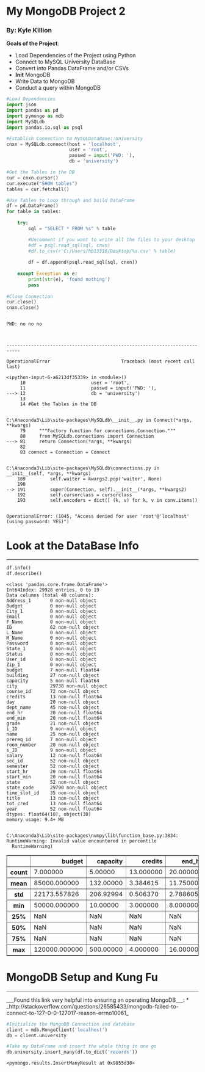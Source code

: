 
# My MongoDB Project 2

### By: Kyle Killion
__Goals of the Project__:
* Load Dependencies of the Project using Python
* Connect to MySQL University DataBase
* Convert into Pandas DataFrame and/or CSVs
* __Init__ MongoDB
* Write Data to MongoDB
* Conduct a query within MongoDB


```python
#Load Dependencies
import json
import pandas as pd
import pymongo as mdb
import MySQLdb
import pandas.io.sql as psql

#Establish Connection to MySQLDataBase::University
cnxn = MySQLdb.connect(host = 'localhost',
                       user = 'root',
                       passwd = input('PWD: '),
                       db = 'university')

#Get the Tables in the DB
cur = cnxn.cursor()
cur.execute("SHOW tables")
tables = cur.fetchall()

#Use Tables to Loop through and build DataFrame
df = pd.DataFrame()
for table in tables:
   
    try:
        sql = "SELECT * FROM %s" % table

        #Uncomment if you want to write all the files to your desktop
        #df = psql.read_sql(sql, cnxn)
        #df.to_csv(r'C:/Users/hb13316/Desktop/%s.csv' % table)
        
        df = df.append(psql.read_sql(sql, cnxn))
        
    except Exception as e:
        print(str(e), 'found nothing')
        pass
        
#Close Connection
cur.close()
cnxn.close()



```

    PWD: no no no 
    


    ---------------------------------------------------------------------------

    OperationalError                          Traceback (most recent call last)

    <ipython-input-6-a6213df35339> in <module>()
         10                        user = 'root',
         11                        passwd = input('PWD: '),
    ---> 12                        db = 'university')
         13 
         14 #Get the Tables in the DB
    

    C:\Anaconda3\Lib\site-packages\MySQLdb\__init__.py in Connect(*args, **kwargs)
         79     """Factory function for connections.Connection."""
         80     from MySQLdb.connections import Connection
    ---> 81     return Connection(*args, **kwargs)
         82 
         83 connect = Connection = Connect
    

    C:\Anaconda3\Lib\site-packages\MySQLdb\connections.py in __init__(self, *args, **kwargs)
        189         self.waiter = kwargs2.pop('waiter', None)
        190 
    --> 191         super(Connection, self).__init__(*args, **kwargs2)
        192         self.cursorclass = cursorclass
        193         self.encoders = dict([ (k, v) for k, v in conv.items()
    

    OperationalError: (1045, "Access denied for user 'root'@'localhost' (using password: YES)")


# Look at the DataBase Info
<hr>


```python
df.info()
df.describe()
```

    <class 'pandas.core.frame.DataFrame'>
    Int64Index: 29928 entries, 0 to 19
    Data columns (total 40 columns):
    Address_1       0 non-null object
    Budget          0 non-null object
    City_1          0 non-null object
    Email           0 non-null object
    F_Name          0 non-null object
    ID              62 non-null object
    L_Name          0 non-null object
    M_Name          0 non-null object
    Password        0 non-null object
    State_1         0 non-null object
    Status          0 non-null object
    User_id         0 non-null object
    Zip_1           0 non-null object
    budget          7 non-null float64
    building        27 non-null object
    capacity        5 non-null float64
    city            29738 non-null object
    course_id       72 non-null object
    credits         13 non-null float64
    day             20 non-null object
    dept_name       45 non-null object
    end_hr          20 non-null float64
    end_min         20 non-null float64
    grade           21 non-null object
    i_ID            9 non-null object
    name            25 non-null object
    prereq_id       7 non-null object
    room_number     20 non-null object
    s_ID            9 non-null object
    salary          12 non-null float64
    sec_id          52 non-null object
    semester        52 non-null object
    start_hr        20 non-null float64
    start_min       20 non-null float64
    state           52 non-null object
    state_code      29790 non-null object
    time_slot_id    35 non-null object
    title           13 non-null object
    tot_cred        13 non-null float64
    year            52 non-null float64
    dtypes: float64(10), object(30)
    memory usage: 9.4+ MB
    

    C:\Anaconda3\Lib\site-packages\numpy\lib\function_base.py:3834: RuntimeWarning: Invalid value encountered in percentile
      RuntimeWarning)
    




<div>
<table border="1" class="dataframe">
  <thead>
    <tr style="text-align: right;">
      <th></th>
      <th>budget</th>
      <th>capacity</th>
      <th>credits</th>
      <th>end_hr</th>
      <th>end_min</th>
      <th>salary</th>
      <th>start_hr</th>
      <th>start_min</th>
      <th>tot_cred</th>
      <th>year</th>
    </tr>
  </thead>
  <tbody>
    <tr>
      <th>count</th>
      <td>7.000000</td>
      <td>5.00000</td>
      <td>13.000000</td>
      <td>20.000000</td>
      <td>20.000000</td>
      <td>12.000000</td>
      <td>20.000000</td>
      <td>20.00000</td>
      <td>13.000000</td>
      <td>52.000000</td>
    </tr>
    <tr>
      <th>mean</th>
      <td>85000.000000</td>
      <td>132.00000</td>
      <td>3.384615</td>
      <td>11.750000</td>
      <td>48.000000</td>
      <td>74833.333333</td>
      <td>11.450000</td>
      <td>6.00000</td>
      <td>65.692308</td>
      <td>2009.480769</td>
    </tr>
    <tr>
      <th>std</th>
      <td>22173.557826</td>
      <td>206.92994</td>
      <td>0.506370</td>
      <td>2.788605</td>
      <td>4.701623</td>
      <td>16055.774002</td>
      <td>2.742934</td>
      <td>12.31174</td>
      <td>34.649157</td>
      <td>0.504505</td>
    </tr>
    <tr>
      <th>min</th>
      <td>50000.000000</td>
      <td>10.00000</td>
      <td>3.000000</td>
      <td>8.000000</td>
      <td>30.000000</td>
      <td>40000.000000</td>
      <td>8.000000</td>
      <td>0.00000</td>
      <td>0.000000</td>
      <td>2009.000000</td>
    </tr>
    <tr>
      <th>25%</th>
      <td>NaN</td>
      <td>NaN</td>
      <td>NaN</td>
      <td>NaN</td>
      <td>NaN</td>
      <td>NaN</td>
      <td>NaN</td>
      <td>NaN</td>
      <td>NaN</td>
      <td>NaN</td>
    </tr>
    <tr>
      <th>50%</th>
      <td>NaN</td>
      <td>NaN</td>
      <td>NaN</td>
      <td>NaN</td>
      <td>NaN</td>
      <td>NaN</td>
      <td>NaN</td>
      <td>NaN</td>
      <td>NaN</td>
      <td>NaN</td>
    </tr>
    <tr>
      <th>75%</th>
      <td>NaN</td>
      <td>NaN</td>
      <td>NaN</td>
      <td>NaN</td>
      <td>NaN</td>
      <td>NaN</td>
      <td>NaN</td>
      <td>NaN</td>
      <td>NaN</td>
      <td>NaN</td>
    </tr>
    <tr>
      <th>max</th>
      <td>120000.000000</td>
      <td>500.00000</td>
      <td>4.000000</td>
      <td>16.000000</td>
      <td>50.000000</td>
      <td>95000.000000</td>
      <td>16.000000</td>
      <td>30.00000</td>
      <td>120.000000</td>
      <td>2010.000000</td>
    </tr>
  </tbody>
</table>
</div>



# MongoDB Setup and Kung Fu
<hr>
___Found this link very helpful into ensuring an operating MongoDB___:
* _http://stackoverflow.com/questions/26585433/mongodb-failed-to-connect-to-127-0-0-127017-reason-errno10061_


```python
#Initialize the MongoDB Connection and database
client = mdb.MongoClient('localhost')
db = client.university

#Take my DataFrame and insert the whole thing in one go
db.university.insert_many(df.to_dict('records'))

```




    <pymongo.results.InsertManyResult at 0x9855d38>




```python

```
